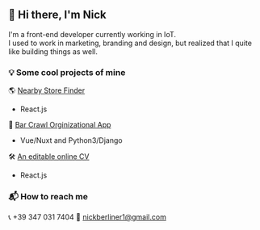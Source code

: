## 👋 Hi there, I'm Nick

I'm a front-end developer currently working in IoT. \
I used to work in marketing, branding and design, but realized that I quite like building things as well.


### 💡 Some cool projects of mine
🌎 [Nearby Store Finder](https://github.com/nickberliner1/store-finder-reactjs) 
- React.js

🍺 [Bar Crawl Orginizational App](https://github.com/nickberliner1/findmycrawl) 
- Vue/Nuxt and Python3/Django

🛠 [An editable online CV](https://github.com/nickberliner1/editable-cv) 
- React.js

### 📬 How to reach me

📞 +39 347 031 7404
📨 nickberliner1@gmail.com



<!--
**nickberliner1/nickberliner1** is a ✨ _special_ ✨ repository because its `README.md` (this file) appears on your GitHub profile.

Here are some ideas to get you started:

- 🔭 I’m currently working on ...
- 🌱 I’m currently learning ...
- 👯 I’m looking to collaborate on ...
- 🤔 I’m looking for help with ...
- 💬 Ask me about ...
- 📫 How to reach me: ...
- 😄 Pronouns: ...
- ⚡ Fun fact: ...
-->
